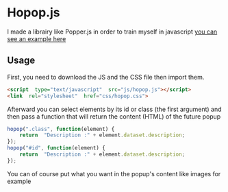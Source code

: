 # Hopop.js

I made a librairy like Popper.js in order to train myself in javascript
[you can see an example here](https://namysh.github.io/hopop.js/)


## Usage
First, you need to download the JS and the CSS file then import them.
```html
<script  type="text/javascript"  src="js/hopop.js"></script>
<link  rel="stylesheet"  href="css/hopop.css">
```
Afterward you can select elements by its id or class (the first argument) and then pass a function that will return the content (HTML) of the future popup
```javascript
hopop(".class", function(element) {
	return  "Description :" + element.dataset.description;
});
hopop("#id", function(element) {
	return  "Description :" + element.dataset.description;
});
```
You can of course put what you want in the popup's content like images for example
